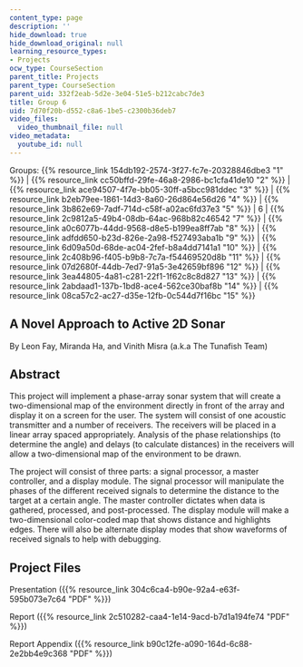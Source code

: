 ```yaml
---
content_type: page
description: ''
hide_download: true
hide_download_original: null
learning_resource_types:
- Projects
ocw_type: CourseSection
parent_title: Projects
parent_type: CourseSection
parent_uid: 332f2eab-5d2e-3e04-51e5-b212cabc7de3
title: Group 6
uid: 7d70f20b-d552-c8a6-1be5-c2300b36deb7
video_files:
  video_thumbnail_file: null
video_metadata:
  youtube_id: null
---
```


Groups: {{% resource_link 154db192-2574-3f27-fc7e-20328846dbe3 "1" %}} | {{% resource_link cc50bffd-29fe-46a8-2986-bc1cfa41de10 "2" %}} | {{% resource_link ace94507-4f7e-bb05-30ff-a5bcc981ddec "3" %}} | {{% resource_link b2eb79ee-1861-14d3-8a60-26d864e56d26 "4" %}} | {{% resource_link 3b862e69-7adf-714d-c58f-a02ac6fd37e3 "5" %}} | 6 | {{% resource_link 2c9812a5-49b4-08db-64ac-968b82c46542 "7" %}} | {{% resource_link a0c6077b-44dd-9568-d8e5-b199ea8ff7ab "8" %}} | {{% resource_link adfdd650-b23d-826e-2a98-f527493aba1b "9" %}} | {{% resource_link 6d09a50d-68de-ac04-2fef-b8a4dd7141a1 "10" %}} | {{% resource_link 2c408b96-f405-b9b8-7c7a-f54469520d8b "11" %}} | {{% resource_link 07d2680f-44db-7ed7-91a5-3e42659bf896 "12" %}} | {{% resource_link 3ea44805-4a81-c281-22f1-1f62c8c8d827 "13" %}} | {{% resource_link 2abdaad1-137b-1bd8-ace4-562ce30baf8b "14" %}} | {{% resource_link 08ca57c2-ac27-d35e-12fb-0c544d7f16bc "15" %}}

A Novel Approach to Active 2D Sonar
-----------------------------------

By Leon Fay, Miranda Ha, and Vinith Misra (a.k.a The Tunafish Team)

Abstract
--------

This project will implement a phase-array sonar system that will create a two-dimensional map of the environment directly in front of the array and display it on a screen for the user. The system will consist of one acoustic transmitter and a number of receivers. The receivers will be placed in a linear array spaced appropriately. Analysis of the phase relationships (to determine the angle) and delays (to calculate distances) in the receivers will allow a two-dimensional map of the environment to be drawn.

The project will consist of three parts: a signal processor, a master controller, and a display module. The signal processor will manipulate the phases of the different received signals to determine the distance to the target at a certain angle. The master controller dictates when data is gathered, processed, and post-processed. The display module will make a two-dimensional color-coded map that shows distance and highlights edges. There will also be alternate display modes that show waveforms of received signals to help with debugging.

Project Files
-------------

Presentation ({{% resource_link 304c6ca4-b90e-92a4-e63f-595b073e7c64 "PDF" %}})

Report ({{% resource_link 2c510282-caa4-1e14-9acd-b7d1a194fe74 "PDF" %}})

Report Appendix ({{% resource_link b90c12fe-a090-164d-6c88-2e2bb4e9c368 "PDF" %}})